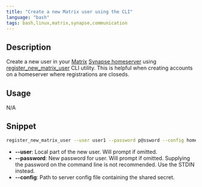 ```yaml
---
title: "Create a new Matrix user using the CLI"
language: "bash"
tags: bash,linux,matrix,synapse,communication
---
```


## Description

Create a new user in your [Matrix](https://matrix.org/) [Synapse homeserver](https://github.com/matrix-org/synapse/) using [register_new_matrix_user](https://manpages.debian.org/buster/matrix-synapse/register_new_matrix_user.1.en.html) CLI utility. This is helpful when creating accounts on a homeserver where registrations are closeds.

## Usage

N/A

## Snippet

```bash
register_new_matrix_user --user user1 --password p@ssword --config homeserver-config.yaml
```

- **--user**: Local part of the new user. Will prompt if omitted.
- **--password**: New password for user. Will prompt if omitted. Supplying the password on the command line is not recommended. Use the STDIN instead.
- **--config**: Path to server config file containing the shared secret.